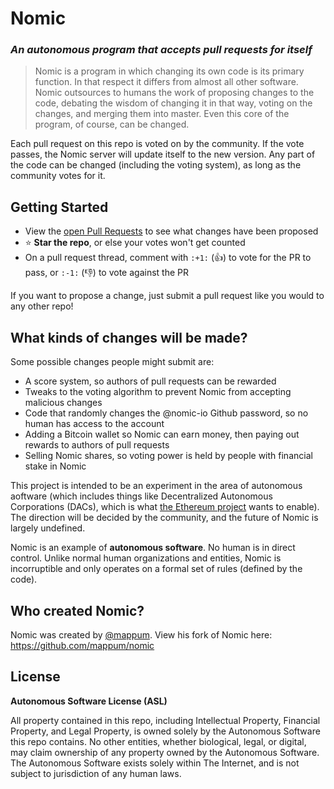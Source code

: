 # Nomic

### *An autonomous program that accepts pull requests for itself*

>Nomic is a program in which changing its own code is its primary function. In that respect it differs from almost all other software. Nomic outsources to humans the work of proposing changes to the code, debating the wisdom of changing it in that way, voting on the changes, and merging them into master. Even this core of the program, of course, can be changed.

Each pull request on this repo is voted on by the community. If the vote passes, the Nomic server will update itself to the new version. Any part of the code can be changed (including the voting system), as long as the community votes for it.

## Getting Started

* View the [open Pull Requests](https://github.com/nomic-io/nomic/pulls) to see what changes have been proposed
* :star: **Star the repo**, or else your votes won't get counted
* On a pull request thread, comment with `:+1:` (:+1:) to vote for the PR to pass, or `:-1:` (:-1:) to vote against the PR

If you want to propose a change, just submit a pull request like you would to any other repo!

## What kinds of changes will be made?

Some possible changes people might submit are:

* A score system, so authors of pull requests can be rewarded
* Tweaks to the voting algorithm to prevent Nomic from accepting malicious changes
* Code that randomly changes the @nomic-io Github password, so no human has access to the account
* Adding a Bitcoin wallet so Nomic can earn money, then paying out rewards to authors of pull requests
* Selling Nomic shares, so voting power is held by people with financial stake in Nomic

This project is intended to be an experiment in the area of autonomous aoftware (which includes things like Decentralized Autonomous Corporations (DACs), which is what [the Ethereum project](https://www.ethereum.org) wants to enable). The direction will be decided by the community, and the future of Nomic is largely undefined.

Nomic is an example of **autonomous software**. No human is in direct control. Unlike normal human organizations and entities, Nomic is incorruptible and only operates on a formal set of rules (defined by the code).

## Who created Nomic?

Nomic was created by [@mappum](https://github.com/mappum). View his fork of Nomic here: https://github.com/mappum/nomic

## License

**Autonomous Software License (ASL)**

All property contained in this repo, including Intellectual Property, Financial Property, and Legal Property, is owned solely by the Autonomous Software this repo contains. No other entities, whether biological, legal, or digital, may claim ownership of any property owned by the Autonomous Software. The Autonomous Software exists solely within The Internet, and is not subject to jurisdiction of any human laws.
